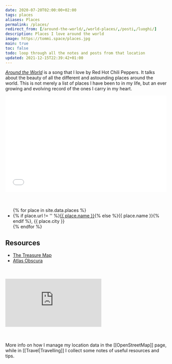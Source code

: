 ```yaml
---
date: 2020-07-20T02:00:00+02:00
tags: places
aliases: Places
permalink: /places/
redirect_from: [/around-the-world/,/world-places/,/posti,/luoghi/]
description: Places I love around the world
image: https://tommi.space/places.jpg
main: true
toc: false
todo: loop through all the notes and posts from that location
updated: 2021-12-15T22:39:42+01:00
---
```

<cite><a href='https://youtube.com/watch?v=a9eNQZbjpJk'  target='_blank' title='Red Hot Chili Peppers - Around The World'>Around the World</a></cite> is a song that I love by Red Hot Chili Peppers. It talks about the beauty of all the different and astounding places around the world. This is not merely a list of places I have been to in my life, but an ever growing and evolving record of the ones I carry in my heart.

<div class='embed-container'><iframe width='100%' height='300px' frameborder='0' allowfullscreen src='//umap.openstreetmap.fr/en/map/favorites_593427?scaleControl=false&miniMap=false&scrollWheelZoom=false&zoomControl=true&allowEdit=false&moreControl=true&searchControl=null&tilelayersControl=null&embedControl=null&datalayersControl=true&onLoadPanel=undefined&captionBar=false'></iframe></div>

<br>
<br>

<ul>{% for place in site.data.places %}<li>{% if place.url != '' %}<a href='{{ place.url }}' target='_blank' title='{{ place.name }}'>{{ place.name }}</a>{% else %}{{ place.name }}{% endif %}, {{ place.city }}</li>{% endfor %}</ul>

## Resources

- [The Treasure Map](https://the-treasure-map.herokuapp.com 'The Treasure Map')
- [Atlas Obscura](https://www.atlasobscura.com 'Atlas Obscura')

<br>
<br>

<div class='embed-container'><iframe src='https://www.youtube-nocookie.com/embed/a9eNQZbjpJk' frameborder='0' allow='accelerometer; autoplay; clipboard-write; encrypted-media; gyroscope; picture-in-picture' allowfullscreen></iframe></div>

<br>
<br>

More info on how I manage my location data in the [[OpenStreetMap]] page, while in [[Travel|Travelling]] I collect some notes of useful resources and tips.

